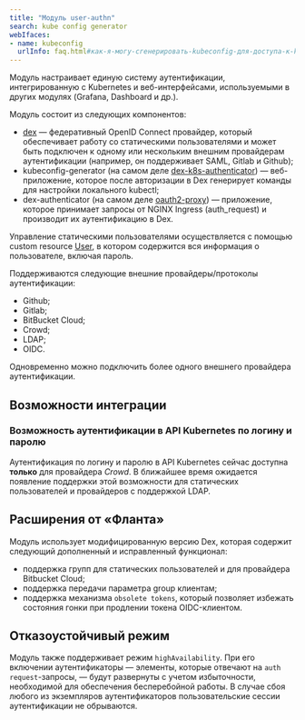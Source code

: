 ```yaml
---
title: "Модуль user-authn"
search: kube config generator
webIfaces:
- name: kubeconfig
  urlInfo: faq.html#как-я-могу-сгенерировать-kubeconfig-для-доступа-к-kubernetes-api
---
```


Модуль настраивает единую систему аутентификации, интегрированную с Kubernetes и веб-интерфейсами, используемыми в других модулях (Grafana, Dashboard и др.).

Модуль состоит из следующих компонентов:
- [dex](https://github.com/dexidp/dex) — федеративный OpenID Connect провайдер, который обеспечивает работу со статическими пользователями и может быть подключен к одному или нескольким внешним провайдерам аутентификации (например, он поддерживает SAML, Gitlab и Github);
- kubeconfig-generator (на самом деле [dex-k8s-authenticator](https://github.com/mintel/dex-k8s-authenticator)) — веб-приложение, которое после авторизации в Dex генерирует команды для настройки локального kubectl;
- dex-authenticator (на самом деле [oauth2-proxy](https://github.com/oauth2-proxy/oauth2-proxy)) — приложение, которое принимает запросы от NGINX Ingress (auth_request) и производит их аутентификацию в Dex.

Управление статическими пользователями осуществляется с помощью custom resource [User](cr.html#user), в котором содержится вся информация о пользователе, включая пароль.

Поддерживаются следующие внешние провайдеры/протоколы аутентификации:
- Github;
- Gitlab;
- BitBucket Cloud;
- Crowd;
- LDAP;
- OIDC.

Одновременно можно подключить более одного внешнего провайдера аутентификации.

## Возможности интеграции

### Возможность аутентификации в API Kubernetes по логину и паролю

Аутентификация по логину и паролю в API Kubernetes сейчас доступна **только** для провайдера *Crowd*.
В ближайшее время ожидается появление поддержки этой возможности для статических пользователей и провайдеров с поддержкой LDAP.

## Расширения от «Фланта»

Модуль использует модифицированную версию Dex, которая содержит следующий дополненный и исправленный функционал:
- поддержка групп для статических пользователей и для провайдера Bitbucket Cloud;
- поддержка передачи параметра group клиентам;
- поддержка механизма `obsolete tokens`, который позволяет избежать состояния гонки при продлении токена OIDC-клиентом.

## Отказоустойчивый режим

Модуль также поддерживает режим `highAvailability`. При его включении аутентификаторы — элементы, которые отвечают на `auth request`-запросы, — будут развернуты с учетом избыточности, необходимой для обеспечения бесперебойной работы. В случае сбоя любого из экземпляров аутентификаторов пользовательские сессии аутентификации не обрываются.
